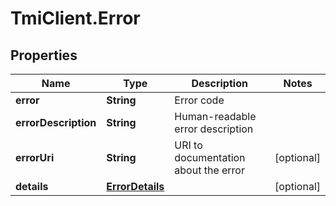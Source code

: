 # TmiClient.Error

## Properties
Name | Type | Description | Notes
------------ | ------------- | ------------- | -------------
**error** | **String** | Error code | 
**errorDescription** | **String** | Human-readable error description | 
**errorUri** | **String** | URI to documentation about the error | [optional] 
**details** | [**ErrorDetails**](ErrorDetails.md) |  | [optional] 

